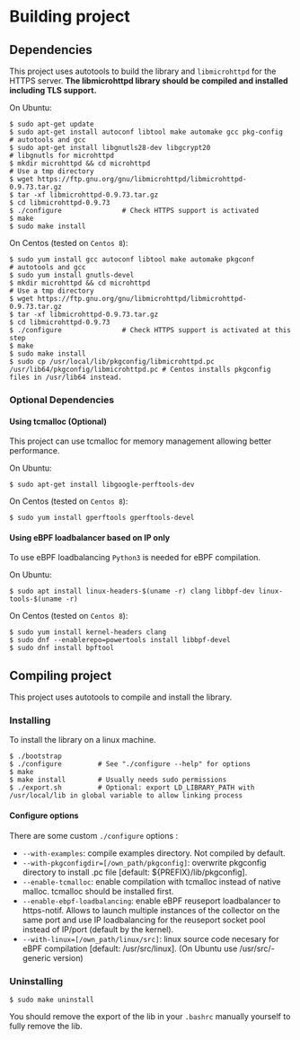 # Building project 

## Dependencies
This project uses autotools to build the library and `libmicrohttpd` for the HTTPS server. **The libmicrohttpd library should be compiled and installed including TLS support.**

On Ubuntu:
```shell
$ sudo apt-get update
$ sudo apt-get install autoconf libtool make automake gcc pkg-config        # autotools and gcc
$ sudo apt-get install libgnutls28-dev libgcrypt20                          # libgnutls for microhttpd
$ mkdir microhttpd && cd microhttpd                                         # Use a tmp directory
$ wget https://ftp.gnu.org/gnu/libmicrohttpd/libmicrohttpd-0.9.73.tar.gz
$ tar -xf libmicrohttpd-0.9.73.tar.gz
$ cd libmicrohttpd-0.9.73
$ ./configure               # Check HTTPS support is activated
$ make
$ sudo make install
```

On Centos (tested on `Centos 8`):
```shell
$ sudo yum install gcc autoconf libtool make automake pkgconf           # autotools and gcc
$ sudo yum install gnutls-devel
$ mkdir microhttpd && cd microhttpd                                     # Use a tmp directory
$ wget https://ftp.gnu.org/gnu/libmicrohttpd/libmicrohttpd-0.9.73.tar.gz
$ tar -xf libmicrohttpd-0.9.73.tar.gz
$ cd libmicrohttpd-0.9.73
$ ./configure               # Check HTTPS support is activated at this step
$ make
$ sudo make install
$ sudo cp /usr/local/lib/pkgconfig/libmicrohttpd.pc /usr/lib64/pkgconfig/libmicrohttpd.pc # Centos installs pkgconfig files in /usr/lib64 instead.
```

### Optional Dependencies
#### Using tcmalloc (Optional)
This project can use tcmalloc for memory management allowing better performance.

On Ubuntu:
```shell
$ sudo apt-get install libgoogle-perftools-dev
```

On Centos (tested on `Centos 8`):
```shell
$ sudo yum install gperftools gperftools-devel
```

#### Using eBPF loadbalancer based on IP only
To use eBPF loadbalancing `Python3` is needed for eBPF compilation.

On Ubuntu:
```shell
$ sudo apt install linux-headers-$(uname -r) clang libbpf-dev linux-tools-$(uname -r)
```

On Centos (tested on `Centos 8`):
```shell
$ sudo yum install kernel-headers clang
$ sudo dnf --enablerepo=powertools install libbpf-devel
$ sudo dnf install bpftool
```

## Compiling project 
This project uses autotools to compile and install the library.

### Installing
To install the library on a linux machine.
```shell
$ ./bootstrap
$ ./configure         # See "./configure --help" for options
$ make
$ make install        # Usually needs sudo permissions
$ ./export.sh         # Optional: export LD_LIBRARY_PATH with /usr/local/lib in global variable to allow linking process
```

#### Configure options
There are some custom `./configure` options : 
- `--with-examples`: compile examples directory. Not compiled by default.
- `--with-pkgconfigdir=[/own_path/pkgconfig]`: overwrite pkgconfig directory to install .pc file [default: ${PREFIX}/lib/pkgconfig].
- `--enable-tcmalloc`: enable compilation with tcmalloc instead of native malloc. tcmalloc should be installed first.
- `--enable-ebpf-loadbalancing`: enable eBPF reuseport loadbalancer to https-notif. Allows to launch multiple instances of the collector on the same port and use IP loadbalancing for the reuseport socket pool instead of IP/port (default by the kernel).
- `--with-linux=[/own_path/linux/src]`: linux source code necesary for eBPF compilation [default: /usr/src/linux]. (On Ubuntu use /usr/src/<linux>-generic version)

### Uninstalling
```shell
$ sudo make uninstall
```
You should remove the export of the lib in your `.bashrc` manually yourself to fully remove the lib.
